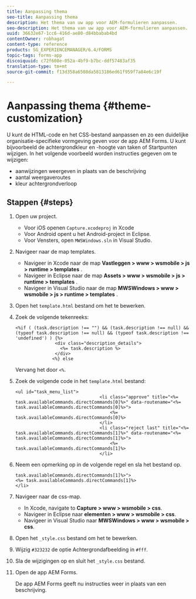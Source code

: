 ```yaml
---
title: Aanpassing thema
seo-title: Aanpassing thema
description: Het thema van uw app voor AEM-formulieren aanpassen.
seo-description: Het thema van uw app voor AEM-formulieren aanpassen.
uuid: 36632e67-1cc6-416d-ae80-d84bbabab4bd
contentOwner: robhagat
content-type: reference
products: SG_EXPERIENCEMANAGER/6.4/FORMS
topic-tags: forms-app
discoiquuid: c72f608e-052a-4bf9-b7bc-ddf57483af35
translation-type: tm+mt
source-git-commit: f13d358a6508da5813186ed61f959f7a84e6c19f

---
```



# Aanpassing thema {#theme-customization}

U kunt de HTML-code en het CSS-bestand aanpassen en zo een duidelijke organisatie-specifieke vormgeving geven voor de app AEM Forms. U kunt bijvoorbeeld de achtergrondkleur en -hoogte van taken of Startpunten wijzigen. In het volgende voorbeeld worden instructies gegeven om te wijzigen:

* aanwijzingen weergeven in plaats van de beschrijving
* aantal weergaveroutes
* kleur achtergrondverloop

## Stappen {#steps}

1. Open uw project.

   * Voor iOS openen `Capture.xcodeproj` in Xcode
   * Voor Android opent u het Android-project in Eclipse.
   * Voor Vensters, open `MWSWindows.sln` in Visual Studio.

1. Navigeer naar de map templates.

   * Navigeer in Xcode naar de map **Vastleggen > www > wsmobile > js > runtime > templates** .
   * Navigeer in Eclipse naar de map **Assets > www > wsmobile > js > runtime > templates** .
   * Navigeer in Visual Studio naar de map **MWSWindows > www > wsmobile > js > runtime > templates** .

1. Open het `template.html` bestand om het te bewerken.
1. Zoek de volgende tekenreeks:

   ```
   <%if ( (task.description !== "") && (task.description !== null) && (typeof task.description !== null) && (typeof task.description !== 'undefined') ) {%>
                  <div class="description_details">
                    <%= task.description %>
                  </div>
                 <%} else 
   ```

   Vervang het door `<%`.

1. Zoek de volgende code in het `template.html` bestand:

   ```
   <ul id="task_menu_list">
                                   <li class="approve" title="<%= task.availableCommands.directCommands[0]%>" data-routename="<%= task.availableCommands.directCommands[0]%>">
                                       <%= task.availableCommands.directCommands[0]%>
                                   </li>
                                   <li class="reject last" title="<%= task.availableCommands.directCommands[1]%>" data-routename="<%= task.availableCommands.directCommands[1]%>">
                                       <%= task.availableCommands.directCommands[1]%>
                                   </li>
   ```

1. Neem een opmerking op in de volgende regel en sla het bestand op.

   ```
   task.availableCommands.directCommands[1]%>">
   <%= task.availableCommands.directCommands[1]%>
   </li>
   ```

1. Navigeer naar de css-map.

   * In Xcode, navigate to **Capture > www > wsmobile > css**.
   * Navigeer in Eclipse naar **elementen > www > wsmobile > css**.
   * Navigeer in Visual Studio naar **MWSWindows > www > wsmobile > css**.

1. Open het `_style.css` bestand om het te bewerken.
1. Wijzig `#323232` de optie Achtergrondafbeelding in `#fff`.
1. Sla de wijzigingen op en sluit het `_style.css` bestand.
1. Open de app AEM Forms.

   De app AEM Forms geeft nu instructies weer in plaats van een beschrijving.

